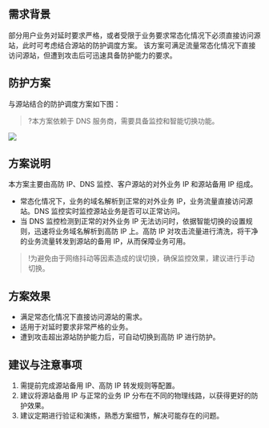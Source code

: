 

## 需求背景
部分用户业务对延时要求严格，或者受限于业务要求常态化情况下必须直接访问源站，此时可考虑结合源站的防护调度方案。
该方案可满足流量常态化情况下直接访问源站，但遭到攻击后可迅速具备防护能力的要求。

## 防护方案
与源站结合的防护调度方案如下图：
>?本方案依赖于 DNS 服务商，需要具备监控和智能切换功能。

 ![](https://main.qcloudimg.com/raw/302376f5b0a0a2c11391cffaa16cab65.png)

## 方案说明
本方案主要由高防 IP、DNS 监控、客户源站的对外业务 IP 和源站备用 IP 组成。
- 常态化情况下，业务的域名解析到正常的对外业务 IP，业务流量直接访问源站。DNS 监控实时监控源站业务是否可以正常访问。
- 当 DNS 监控检测到正常的对外业务 IP 无法访问时，依据智能切换的设置规则，迅速将业务域名解析到高防 IP 上。高防 IP 对攻击流量进行清洗，将干净的业务流量转发到源站的备用 IP，从而保障业务可用。
>!为避免由于网络抖动等因素造成的误切换，确保监控效果，建议进行手动切换。


## 方案效果
- 满足常态化情况下直接访问源站的需求。
- 适用于对延时要求非常严格的业务。
- 遭到攻击超出源站防护能力后，可自动切换到高防 IP 进行防护。

## 建议与注意事项
1. 需提前完成源站备用 IP、高防 IP 转发规则等配置。
2. 建议将源站备用 IP 与正常的业务 IP 分布在不同的物理线路，以获得更好的防护效果。
3. 建议定期进行验证和演练，熟悉方案细节，解决可能存在的问题。

